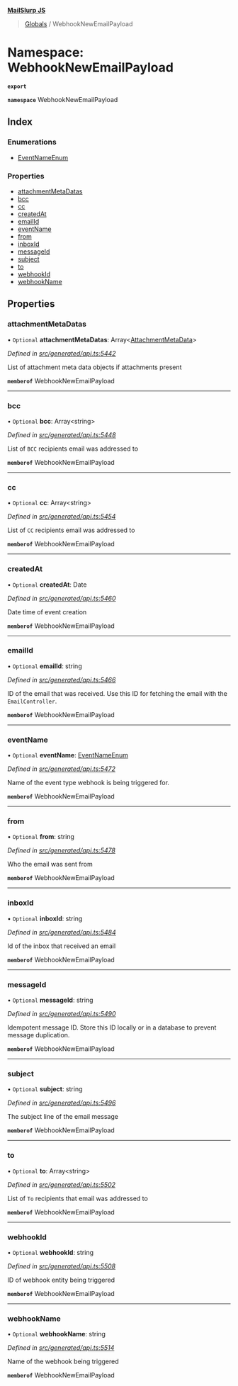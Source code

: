**[MailSlurp JS](../README.md)**

> [Globals](../README.md) / WebhookNewEmailPayload

# Namespace: WebhookNewEmailPayload

**`export`** 

**`namespace`** WebhookNewEmailPayload

## Index

### Enumerations

* [EventNameEnum](../enums/webhooknewemailpayload.eventnameenum.md)

### Properties

* [attachmentMetaDatas](webhooknewemailpayload.md#attachmentmetadatas)
* [bcc](webhooknewemailpayload.md#bcc)
* [cc](webhooknewemailpayload.md#cc)
* [createdAt](webhooknewemailpayload.md#createdat)
* [emailId](webhooknewemailpayload.md#emailid)
* [eventName](webhooknewemailpayload.md#eventname)
* [from](webhooknewemailpayload.md#from)
* [inboxId](webhooknewemailpayload.md#inboxid)
* [messageId](webhooknewemailpayload.md#messageid)
* [subject](webhooknewemailpayload.md#subject)
* [to](webhooknewemailpayload.md#to)
* [webhookId](webhooknewemailpayload.md#webhookid)
* [webhookName](webhooknewemailpayload.md#webhookname)

## Properties

### attachmentMetaDatas

• `Optional` **attachmentMetaDatas**: Array\<[AttachmentMetaData](../interfaces/attachmentmetadata.md)>

*Defined in [src/generated/api.ts:5442](https://github.com/mailslurp/mailslurp-client/blob/05090ce/src/generated/api.ts#L5442)*

List of attachment meta data objects if attachments present

**`memberof`** WebhookNewEmailPayload

___

### bcc

• `Optional` **bcc**: Array\<string>

*Defined in [src/generated/api.ts:5448](https://github.com/mailslurp/mailslurp-client/blob/05090ce/src/generated/api.ts#L5448)*

List of `BCC` recipients email was addressed to

**`memberof`** WebhookNewEmailPayload

___

### cc

• `Optional` **cc**: Array\<string>

*Defined in [src/generated/api.ts:5454](https://github.com/mailslurp/mailslurp-client/blob/05090ce/src/generated/api.ts#L5454)*

List of `CC` recipients email was addressed to

**`memberof`** WebhookNewEmailPayload

___

### createdAt

• `Optional` **createdAt**: Date

*Defined in [src/generated/api.ts:5460](https://github.com/mailslurp/mailslurp-client/blob/05090ce/src/generated/api.ts#L5460)*

Date time of event creation

**`memberof`** WebhookNewEmailPayload

___

### emailId

• `Optional` **emailId**: string

*Defined in [src/generated/api.ts:5466](https://github.com/mailslurp/mailslurp-client/blob/05090ce/src/generated/api.ts#L5466)*

ID of the email that was received. Use this ID for fetching the email with the `EmailController`.

**`memberof`** WebhookNewEmailPayload

___

### eventName

• `Optional` **eventName**: [EventNameEnum](../enums/webhooknewemailpayload.eventnameenum.md)

*Defined in [src/generated/api.ts:5472](https://github.com/mailslurp/mailslurp-client/blob/05090ce/src/generated/api.ts#L5472)*

Name of the event type webhook is being triggered for.

**`memberof`** WebhookNewEmailPayload

___

### from

• `Optional` **from**: string

*Defined in [src/generated/api.ts:5478](https://github.com/mailslurp/mailslurp-client/blob/05090ce/src/generated/api.ts#L5478)*

Who the email was sent from

**`memberof`** WebhookNewEmailPayload

___

### inboxId

• `Optional` **inboxId**: string

*Defined in [src/generated/api.ts:5484](https://github.com/mailslurp/mailslurp-client/blob/05090ce/src/generated/api.ts#L5484)*

Id of the inbox that received an email

**`memberof`** WebhookNewEmailPayload

___

### messageId

• `Optional` **messageId**: string

*Defined in [src/generated/api.ts:5490](https://github.com/mailslurp/mailslurp-client/blob/05090ce/src/generated/api.ts#L5490)*

Idempotent message ID. Store this ID locally or in a database to prevent message duplication.

**`memberof`** WebhookNewEmailPayload

___

### subject

• `Optional` **subject**: string

*Defined in [src/generated/api.ts:5496](https://github.com/mailslurp/mailslurp-client/blob/05090ce/src/generated/api.ts#L5496)*

The subject line of the email message

**`memberof`** WebhookNewEmailPayload

___

### to

• `Optional` **to**: Array\<string>

*Defined in [src/generated/api.ts:5502](https://github.com/mailslurp/mailslurp-client/blob/05090ce/src/generated/api.ts#L5502)*

List of `To` recipients that email was addressed to

**`memberof`** WebhookNewEmailPayload

___

### webhookId

• `Optional` **webhookId**: string

*Defined in [src/generated/api.ts:5508](https://github.com/mailslurp/mailslurp-client/blob/05090ce/src/generated/api.ts#L5508)*

ID of webhook entity being triggered

**`memberof`** WebhookNewEmailPayload

___

### webhookName

• `Optional` **webhookName**: string

*Defined in [src/generated/api.ts:5514](https://github.com/mailslurp/mailslurp-client/blob/05090ce/src/generated/api.ts#L5514)*

Name of the webhook being triggered

**`memberof`** WebhookNewEmailPayload

